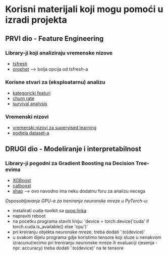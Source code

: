 # Korisni materijali koji mogu pomoći u izradi projekta

## PRVI dio - Feature Engineering

### Library-ji koji analiziraju vremenske nizove
- [tsfresh](https://tsfresh.readthedocs.io/en/latest/text/introduction.html)
- [prophet](https://github.com/facebook/prophet) --> bolja opcija od tsfresh-a

### Korisne stvari za (eksploatarnu) analizu
- [kategoricki featuri](https://www.datacamp.com/community/tutorials/categorical-data) 
- [churn rate](https://en.wikipedia.org/wiki/Churn_rate)
- [survival analysis](https://en.wikipedia.org/wiki/Survival_analysis)

### Vremenski nizovi
- [vremenski nizovi za supervised learning](https://machinelearningmastery.com/time-series-forecasting-supervised-learning/)
- [podjela dataset-a](https://machinelearningmastery.com/backtest-machine-learning-models-time-series-forecasting/)


## DRUGI dio - Modeliranje i interpretabilnost

### Library-ji pogodni za Gradient Boosting na Decision Tree-evima
- [XGBoost](https://xgboost.readthedocs.io/en/latest/tutorials/model.html)
- [catboost](https://github.com/catboost/catboost)
- [shap](https://github.com/slundberg/shap) --> ovo navodno ima neku dodatnu foru za analizu necega


*Osposobljavanje GPU-a za treniranje neuronske mreze u PyTorch-u:*
- instalirati cuda-toolkit sa [ovog linka](https://developer.nvidia.com/cuda-downloads)
- napraviti reboot
- na pocetku programa staviti liniju: 'device = torch.device('cuda' if torch.cuda.is_available() else 'cpu')'
- pri kreiranju objekta neuronske mreze, treba dodati '.to(device)'
- u svakom dijelu programa gdje koristimo tensore koji sluze u nenakvom izracunu(recimo pri treniranju neuronske mreze
 ili evaluaciji rjesenja - npr. accuracy) treba dodati '.to(device)' na te tensore
